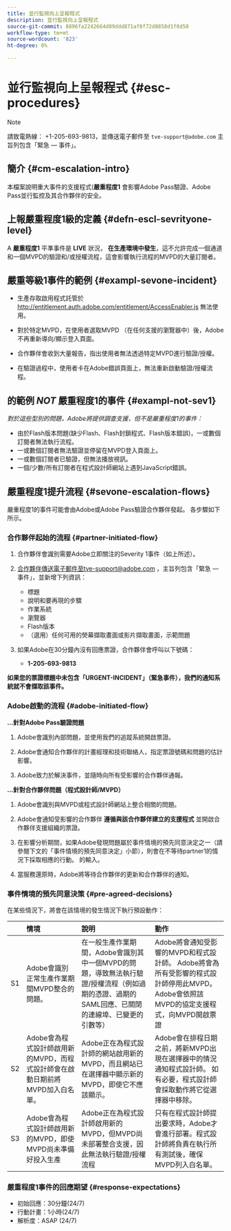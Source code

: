 ```yaml
---
title: 並行監視向上呈報程式
description: 並行監視向上呈報程式
source-git-commit: 8896fa2242664d09ddd871af8f72d8858d1f0d50
workflow-type: tm+mt
source-wordcount: '823'
ht-degree: 0%

---
```



# 並行監視向上呈報程式 {#esc-procedures}

>[!NOTE]
>
>請致電熱線： +1-205-693-9813，並傳送電子郵件至 `tve-support@adobe.com` 主旨列包含「緊急 — 事件」。


## 簡介 {#cm-escalation-intro}

本檔案說明重大事件的支援程式(**嚴重程度1** 會影響Adobe Pass驗證、Adobe Pass並行監控及其合作夥伴的安全。

## 上報嚴重程度1級的定義 {#defn-escl-sevrityone-level}

A **嚴重程度1** 平準事件是 **LIVE** 狀況， **在生產環境中發生**，這不允許完成一個通道和一個MVPD的驗證和/或授權流程，這會影響執行流程的MVPD的大量訂閱者。

## 嚴重等級1事件的範例 {#exampl-sevone-incident}

* 生產存取啟用程式託管於 <http://entitlement.auth.adobe.com/entitlement/AccessEnabler.js> 無法使用。

* 對於特定MVPD，在使用者選取MVPD （在任何支援的瀏覽器中）後，Adobe不再重新導向/顯示登入頁面。

* 合作夥伴會收到大量報告，指出使用者無法透過特定MVPD進行驗證/授權。

* 在驗證過程中，使用者卡在Adobe錯誤頁面上，無法重新啟動驗證/授權流程。


## 的範例 *NOT* 嚴重程度1的事件 {#exampl-not-sev1}

*對於這些型別的問題，Adobe將提供調查支援，但不是嚴重程度1的事件：*

* 由於Flash版本問題(缺少Flash、Flash封鎖程式、Flash版本錯誤)，一或數個訂閱者無法執行流程。
* 一或數個訂閱者無法驗證並停留在MVPD登入頁面上。
* 一或數個訂閱者已驗證，但無法播放視訊。
* 一個/少數/所有訂閱者在程式設計師網站上遇到JavaScript錯誤。

## 嚴重程度1提升流程 {#sevone-escalation-flows}

嚴重程度1的事件可能會由Adobe或Adobe Pass驗證合作夥伴發起。 各步驟如下所示。

### 合作夥伴起始的流程 {#partner-initiated-flow}

1. 合作夥伴會識別需要Adobe立即關注的Severity 1事件（如上所述）。

1. 合作夥伴傳送電子郵件至tve-support@adobe.com ，主旨列包含「緊急 — 事件」，並新增下列資訊：

   * 標題
   * 說明和要再現的步驟
   * 作業系統
   * 瀏覽器
   * Flash版本
   * （選用）任何可用的熒幕擷取畫面或影片擷取畫面，示範問題

1. 如果Adobe在30分鐘內沒有回應票證，合作夥伴會呼叫以下號碼：

   * **1-205-693-9813**


**如果您的票證標題中未包含「URGENT-INCIDENT」（緊急事件），我們的通知系統就不會擷取該事件。**

### Adobe啟動的流程 {#adobe-initiated-flow}

**...針對Adobe Pass驗證問題**

1. Adobe會識別內部問題，並使用我們的追蹤系統開啟票證。

1. Adobe會通知合作夥伴的計畫經理和技術聯絡人，指定票證號碼和問題的估計影響。

1. Adobe致力於解決事件，並隨時向所有受影響的合作夥伴通報。


**...針對合作夥伴問題（程式設計師/MVPD）**

1. Adobe會識別與MVPD或程式設計師網站上整合相關的問題。

1. Adobe會通知受影響的合作夥伴 **遵循與該合作夥伴建立的支援程式** 並開啟合作夥伴支援組織的票證。

1. 在影響分析期間，如果Adobe發現問題屬於事件情境的預先同意決定之一（請參閱下文的「事件情境的預先同意決定」小節），則會在不等待partner1的情況下採取相應的行動。 的輸入。

1. 當服務還原時，Adobe將等待合作夥伴的更新和合作夥伴的通知。

### 事件情境的預先同意決策 {#pre-agreed-decisions}

在某些情況下，將會在該情境的發生情況下執行預設動作：

|    | 情境 | 說明 | 動作 |
|:---:|:---|:---|:---|
| S1 | Adobe會識別正常生產作業期間MVPD整合的問題。 | 在一般生產作業期間，Adobe會識別其中一個MVPD的問題，導致無法執行驗證/授權流程（例如過期的憑證、過期的SAML回應、已關閉的連線埠、已變更的引數等） | Adobe將會通知受影響的MVPD和程式設計師。 Adobe將會為所有受影響的程式設計師停用此MVPD。 Adobe會依照該MVPD的協定支援程式，向MVPD開啟票證 |
| S2 | Adobe會為程式設計師啟用新的MVPD，而程式設計師會在啟動日期前將MVPD加入白名單。 | Adobe正在為程式設計師的網站啟用新的MVPD，而且網站已在選擇器中顯示新的MVPD，即使它不應該顯示。 | Adobe會在排程日期之前，將新MVPD出現在選擇器中的情況通知程式設計師。 如有必要，程式設計師會採取動作將它從選擇器中移除。 |
| S3 | Adobe會為程式設計師啟用新的MVPD，即使MVPD尚未準備好投入生產 | Adobe正在為程式設計師啟用新的MVPD，但MVPD尚未部署整合支援，因此無法執行驗證/授權流程 | 只有在程式設計師提出要求時，Adobe才會進行部署。程式設計師將負責在執行所有測試後，確保MVPD列入白名單。 |

### 嚴重程度1事件的回應期望 {#response-expectations}

* 初始回應：30分鐘(24/7)
* 行動計畫：1小時(24/7)
* 解析度：ASAP (24/7)
